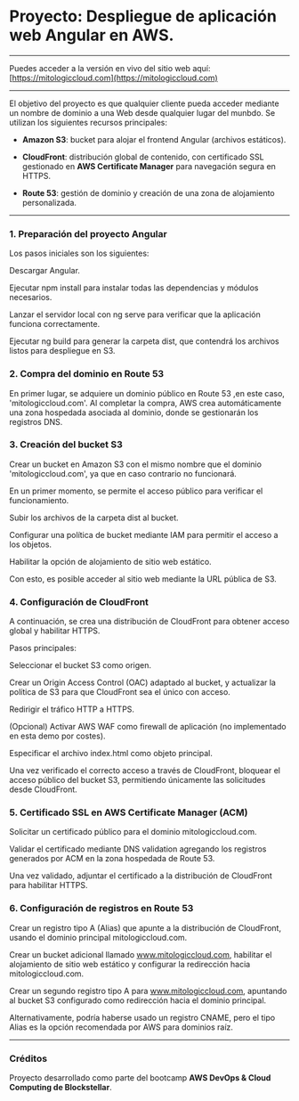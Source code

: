 # Proyecto: Despliegue de aplicación web Angular en AWS.

---
Puedes acceder a la versión en vivo del sitio web aquí:  
[https://mitologiccloud.com](https://mitologiccloud.com)

---

El objetivo del proyecto es que qualquier cliente pueda acceder mediante un nombre de dominio a una Web desde qualquier lugar del munbdo.
Se utilizan los siguientes recursos principales:

* **Amazon S3**: bucket para alojar el frontend Angular (archivos estáticos).

* **CloudFront**: distribución global de contenido, con certificado SSL gestionado en **AWS Certificate Manager** para navegación segura en HTTPS.

* **Route 53**: gestión de dominio y creación de una zona de alojamiento personalizada.

---

### 1. Preparación del proyecto Angular

Los pasos iniciales son los siguientes:

Descargar Angular.

Ejecutar npm install para instalar todas las dependencias y módulos necesarios.

Lanzar el servidor local con ng serve para verificar que la aplicación funciona correctamente.

Ejecutar ng build para generar la carpeta dist, que contendrá los archivos listos para despliegue en S3.

### 2. Compra del dominio en Route 53

En primer lugar, se adquiere un dominio público en Route 53 ,en este caso, 'mitologiccloud.com'.
Al completar la compra, AWS crea automáticamente una zona hospedada asociada al dominio, donde se gestionarán los registros DNS.

### 3. Creación del bucket S3

Crear un bucket en Amazon S3 con el mismo nombre que el dominio 'mitologiccloud.com', ya que en caso contrario no funcionará.

En un primer momento, se permite el acceso público para verificar el funcionamiento.

Subir los archivos de la carpeta dist al bucket.

Configurar una política de bucket  mediante IAM para permitir el acceso a los objetos.

Habilitar la opción de alojamiento de sitio web estático.

Con esto, es posible acceder al sitio web mediante la URL pública de S3.

### 4. Configuración de CloudFront

A continuación, se crea una distribución de CloudFront para obtener acceso global y habilitar HTTPS.

Pasos principales:

Seleccionar el bucket S3 como origen.

Crear un Origin Access Control (OAC) adaptado al bucket, y actualizar la política de S3 para que CloudFront sea el único con acceso.

Redirigir el tráfico HTTP a HTTPS.

(Opcional) Activar AWS WAF como firewall de aplicación (no implementado en esta demo por costes).

Especificar el archivo index.html como objeto principal.

Una vez verificado el correcto acceso a través de CloudFront, bloquear el acceso público del bucket S3, permitiendo únicamente las solicitudes desde CloudFront.

### 5. Certificado SSL en AWS Certificate Manager (ACM)

Solicitar un certificado público para el dominio mitologiccloud.com.

Validar el certificado mediante DNS validation agregando los registros generados por ACM en la zona hospedada de Route 53.

Una vez validado, adjuntar el certificado a la distribución de CloudFront para habilitar HTTPS.

### 6. Configuración de registros en Route 53

Crear un registro tipo A (Alias) que apunte a la distribución de CloudFront, usando el dominio principal mitologiccloud.com.

Crear un bucket adicional llamado www.mitologiccloud.com, habilitar el alojamiento de sitio web estático y configurar la redirección hacia mitologiccloud.com.

Crear un segundo registro tipo A para www.mitologiccloud.com, apuntando al bucket S3 configurado como redirección hacia el dominio principal.

Alternativamente, podría haberse usado un registro CNAME, pero el tipo Alias es la opción recomendada por AWS para dominios raíz.

---

### Créditos
Proyecto desarrollado como parte del bootcamp **AWS DevOps & Cloud Computing de Blockstellar**.
